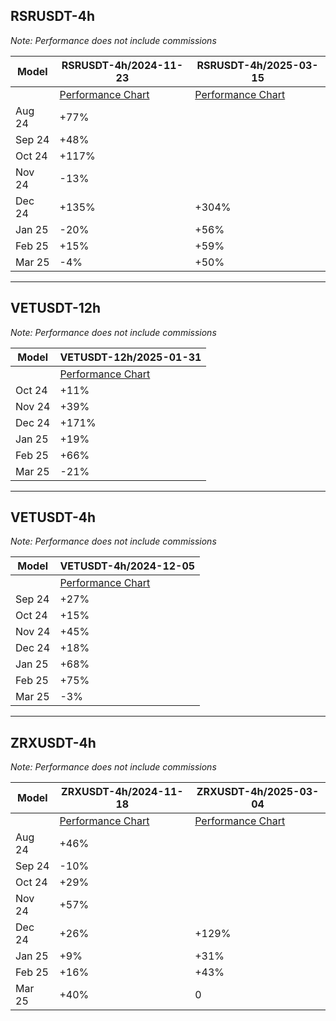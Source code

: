 ## RSRUSDT-4h

_Note: Performance does not include commissions_

| Model                       | RSRUSDT-4h/2024-11-23 | RSRUSDT-4h/2025-03-15 |
|-----------------------------|-----------------------|-----------------------|
|                             | [Performance Chart](/models/RSRUSDT-4h/2024-11-23/performance.png) | [Performance Chart](/models/RSRUSDT-4h/2025-03-15/performance.png) |
| Aug 24                      | +77%                  |                       |
| Sep 24                      | +48%                  |                       |
| Oct 24                      | +117%                 |                       |
| Nov 24                      | -13%                  |                       |
| Dec 24                      | +135%                 | +304%                 |
| Jan 25                      | -20%                  | +56%                  |
| Feb 25                      | +15%                  | +59%                  |
| Mar 25                      | -4%                   | +50%                  |


---

## VETUSDT-12h

_Note: Performance does not include commissions_

| Model                       | VETUSDT-12h/2025-01-31 |
|-----------------------------|------------------------|
|                             | [Performance Chart](/models/VETUSDT-12h/2025-01-31/performance.png) |
| Oct 24                      | +11%                   |
| Nov 24                      | +39%                   |
| Dec 24                      | +171%                  |
| Jan 25                      | +19%                   |
| Feb 25                      | +66%                   |
| Mar 25                      | -21%                   |



---



## VETUSDT-4h

_Note: Performance does not include commissions_

| Model                       | VETUSDT-4h/2024-12-05 |
|-----------------------------|-----------------------|
|                             | [Performance Chart](/models/VETUSDT-4h/2024-12-05/performance.png) |
| Sep 24                      | +27%                  |
| Oct 24                      | +15%                  |
| Nov 24                      | +45%                  |
| Dec 24                      | +18%                  |
| Jan 25                      | +68%                  |
| Feb 25                      | +75%                  |
| Mar 25                      | -3%                   |



---

## ZRXUSDT-4h

_Note: Performance does not include commissions_

| Model                       | ZRXUSDT-4h/2024-11-18 | ZRXUSDT-4h/2025-03-04 | 
|-----------------------------|-----------------------|-----------------------|
|                             | [Performance Chart](/models/ZRXUSDT-4h/2024-11-18/performance.png) | [Performance Chart](/models/ZRXUSDT-4h/2025-03-04/performance.png) |
| Aug 24                      | +46%                  |                       |
| Sep 24                      | -10%                  |                       |
| Oct 24                      | +29%                  |                       |
| Nov 24                      | +57%                  |                       |
| Dec 24                      | +26%                  | +129%                 |
| Jan 25                      | +9%                   | +31%                  |
| Feb 25                      | +16%                  | +43%                  |
| Mar 25                      | +40%                  | 0                     |



